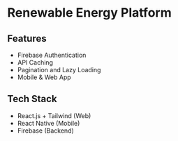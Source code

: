 
# Renewable Energy Platform

## Features
- Firebase Authentication
- API Caching
- Pagination and Lazy Loading
- Mobile & Web App

## Tech Stack
- React.js + Tailwind (Web)
- React Native (Mobile)
- Firebase (Backend)
